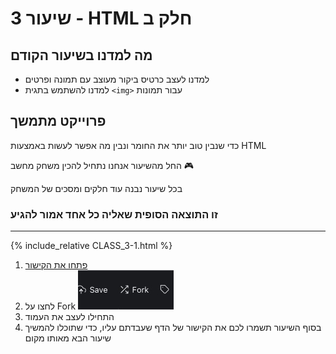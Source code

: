 # שיעור 3 - HTML חלק ב


## מה למדנו בשיעור הקודם
- למדנו לעצב כרטיס ביקור מעוצב עם תמונה ופרטים
- למדנו להשתמש בתגית `<img>` עבור תמונות

## פרוייקט מתמשך
כדי שנבין טוב יותר את החומר ונבין מה אפשר לעשות באמצעות HTML

החל מהשיעור אנחנו נתחיל להכין משחק מחשב 🎮

בכל שיעור נבנה עוד חלקים ומסכים של המשחק


### זו התוצאה הסופית שאליה כל אחד אמור להגיע

------


{% include_relative CLASS_3-1.html %}


1. [פתחו את הקישור ](https://jsfiddle.net/0uLv6mpj/)
2. לחצו על Fork ![alt](/fork.jpg)
3. התחילו לעצב את העמוד
4. בסוף השיעור תשמרו לכם את הקישור של הדף שעבדתם עליו, כדי שתוכלו להמשיך שיעור הבא מאותו מקום
